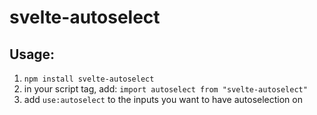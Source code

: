 # svelte-autoselect

## Usage:

1. `npm install svelte-autoselect`
2. in your script tag, add: `import autoselect from "svelte-autoselect"`
3. add `use:autoselect` to the inputs you want to have autoselection on
